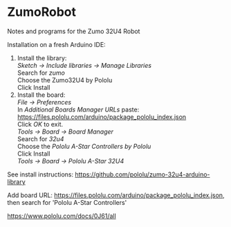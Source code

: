 # ZumoRobot
Notes and programs for the Zumo 32U4 Robot

Installation on a fresh Arduino IDE:
1. Install the library:  
    *Sketch -> Include libraries -> Manage Libraries*  
    Search for *zumo*  
    Choose the Zumo32U4 by Pololu  
    Click Install  
2. Install the board:  
    *File -> Preferences*  
    In *Additional Boards Manager URLs* paste: <https://files.pololu.com/arduino/package_pololu_index.json>  
    Click *OK* to exit.  
    *Tools -> Board -> Board Manager*  
    Search for *32u4*  
    Choose the *Pololu A-Star Controllers by Pololu*  
    Click Install  
    *Tools -> Board -> Pololu A-Star 32U4*  

See install instructions: https://github.com/pololu/zumo-32u4-arduino-library

Add board URL: https://files.pololu.com/arduino/package_pololu_index.json, then search for 'Pololu A-Star Controllers'

https://www.pololu.com/docs/0J61/all
